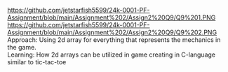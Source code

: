 https://github.com/jetstarfish5599/24k-0001-PF-Assignment/blob/main/Assignment%202/Assign2%20Q9/Q9%201.PNG <br>
https://github.com/jetstarfish5599/24k-0001-PF-Assignment/blob/main/Assignment%202/Assign2%20Q9/Q9%202.PNG<br>
Approach: Using 2d array for everything that represents the mechanics in the game.<br>
Learning: How 2d arrays can be utilized in game creating in C-language similar to tic-tac-toe
